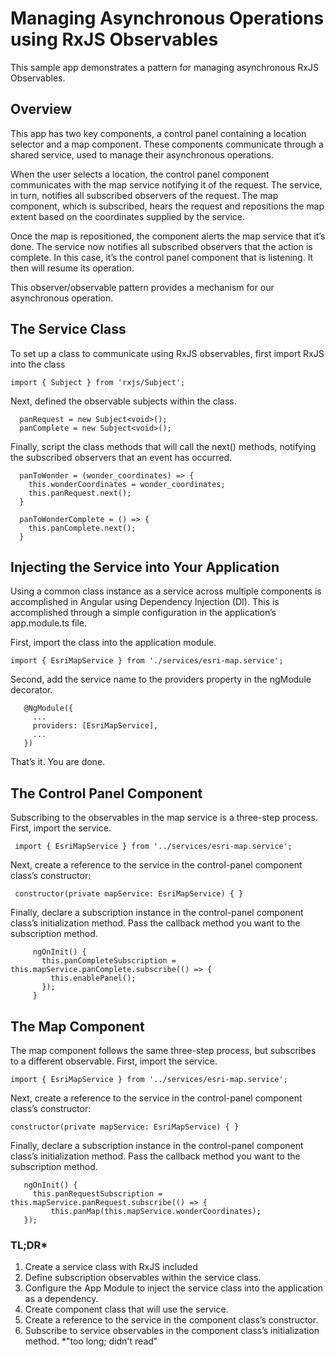 # Managing Asynchronous Operations using RxJS Observables

This sample app demonstrates a pattern for managing asynchronous RxJS Observables.

## Overview
This app has two key components, a control panel containing a location selector and a map component. These components communicate through a shared service, used to manage their asynchronous operations.

When the user selects a location, the control panel component communicates with the map service notifying it of the request.  The service, in turn, notifies all subscribed observers of the request.  The map component, which is subscribed, hears the request and repositions the map extent based on the coordinates supplied by the service.

Once the map is repositioned, the component alerts the map service that it’s done.  The service now notifies all subscribed observers that the action is complete.  In this case, it’s the control panel component that is listening.  It then will resume its operation.

This observer/observable pattern provides a mechanism for our asynchronous operation.

## The Service Class
To set up a class to communicate using RxJS observables, first import RxJS into the class

```
import { Subject } from 'rxjs/Subject';
```

Next, defined the observable subjects within the class.
```
  panRequest = new Subject<void>();
  panComplete = new Subject<void>();
```
Finally, script the class methods that will call the next() methods, notifying the subscribed observers that an event has occurred.
```
  panToWonder = (wonder_coordinates) => {
    this.wonderCoordinates = wonder_coordinates;
    this.panRequest.next();
  }

  panToWonderComplete = () => {
    this.panComplete.next();
  }
```
## Injecting the Service into Your Application
 Using a common class instance as a service across multiple components is accomplished in Angular using Dependency Injection (DI).  This is accomplished through a simple configuration in the application’s app.module.ts file.
 
 First, import the class into the application module.
 ```
 import { EsriMapService } from './services/esri-map.service';
 ```
 Second, add the service name to the providers property in the ngModule decorator.
 
 ```
    @NgModule({
      ...
      providers: [EsriMapService],
      ...
    })
 ```
 That’s it.  You are done.
 
 ## The Control Panel Component
 Subscribing to the observables in the map service is a three-step process.  First, import the service.
 ```
  import { EsriMapService } from '../services/esri-map.service';
 ```
 Next, create a reference to the service in the control-panel component class’s constructor:
 
 ```
  constructor(private mapService: EsriMapService) { }
 ```
 Finally, declare a subscription instance in the control-panel component class’s initialization method.  Pass the callback method you want to the subscription method.
 ```
      ngOnInit() {
        this.panCompleteSubscription = this.mapService.panComplete.subscribe(() => {
          this.enablePanel();
        });
      }
 ```
 ## The Map Component
 
 The map component follows the same three-step process, but subscribes to a different observable. First, import the service.
 ```
 import { EsriMapService } from '../services/esri-map.service';
 ```
 Next, create a reference to the service in the control-panel component class’s constructor:
 
 ```
 constructor(private mapService: EsriMapService) { }
 ```
 Finally, declare a subscription instance in the control-panel component class’s initialization method.  Pass the callback method you want to the subscription method.
 ```
    ngOnInit() {
      this.panRequestSubscription = this.mapService.panRequest.subscribe(() => {
          this.panMap(this.mapService.wonderCoordinates);
    });
  ```
### TL;DR*
1.	Create a service class with RxJS included
2.	Define subscription observables within the service class.
3.	Configure the App Module to inject the service class into the application as a dependency.
4.	Create component class that will use the service.
5.	Create a reference to the service in the component class’s constructor.
6.	Subscribe to service observables in the component class’s initialization method.
*"too long; didn't read"
